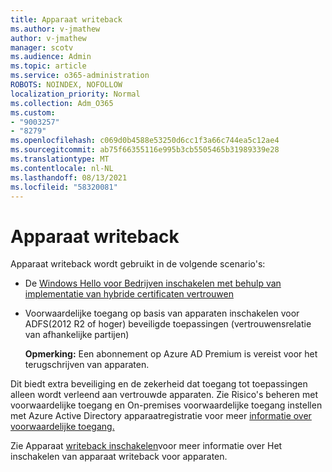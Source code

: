 ```yaml
---
title: Apparaat writeback
ms.author: v-jmathew
author: v-jmathew
manager: scotv
ms.audience: Admin
ms.topic: article
ms.service: o365-administration
ROBOTS: NOINDEX, NOFOLLOW
localization_priority: Normal
ms.collection: Adm_O365
ms.custom:
- "9003257"
- "8279"
ms.openlocfilehash: c069d0b4588e53250d6cc1f3a66c744ea5c12ae4
ms.sourcegitcommit: ab75f66355116e995b3cb5505465b31989339e28
ms.translationtype: MT
ms.contentlocale: nl-NL
ms.lasthandoff: 08/13/2021
ms.locfileid: "58320081"
---
```

# <a name="device-writeback"></a>Apparaat writeback

Apparaat writeback wordt gebruikt in de volgende scenario's:

- De [Windows Hello voor Bedrijven inschakelen met behulp van implementatie van hybride certificaten vertrouwen](https://docs.microsoft.com/windows/security/identity-protection/hello-for-business/hello-hybrid-cert-trust-prereqs#device-registration)
- Voorwaardelijke toegang op basis van apparaten inschakelen voor ADFS(2012 R2 of hoger) beveiligde toepassingen (vertrouwensrelatie van afhankelijke partijen)

    **Opmerking:** Een abonnement op Azure AD Premium is vereist voor het terugschrijven van apparaten.

Dit biedt extra beveiliging en de zekerheid dat toegang tot toepassingen alleen wordt verleend aan vertrouwde apparaten. Zie Risico's beheren [](https://docs.microsoft.com/azure/active-directory/conditional-access/overview) met voorwaardelijke toegang en On-premises voorwaardelijke toegang instellen met Azure Active Directory apparaatregistratie voor meer [informatie over voorwaardelijke toegang.](https://docs.microsoft.com/azure/active-directory/devices/overview)

Zie Apparaat [writeback inschakelen](https://docs.microsoft.com/azure/active-directory/hybrid/how-to-connect-device-writeback)voor meer informatie over Het inschakelen van apparaat writeback voor apparaten.
